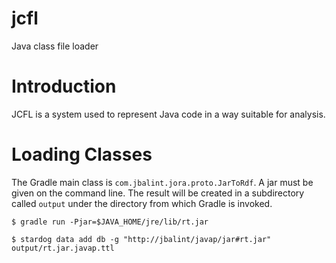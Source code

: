 # jcfl
Java class file loader

Introduction
============

JCFL is a system used to represent Java code in a way suitable for
analysis.

Loading Classes
===============

The Gradle main class is `com.jbalint.jora.proto.JarToRdf`. A jar must
be given on the command line. The result will be created in a
subdirectory called `output` under the directory from which Gradle is
invoked.

```
$ gradle run -Pjar=$JAVA_HOME/jre/lib/rt.jar
```

```
$ stardog data add db -g "http://jbalint/javap/jar#rt.jar" output/rt.jar.javap.ttl
```